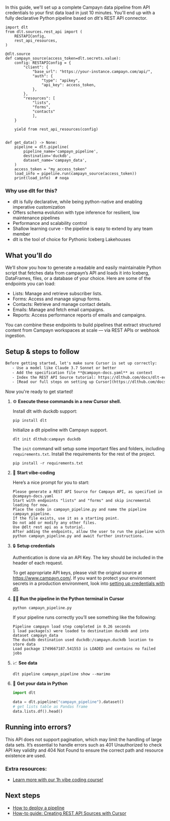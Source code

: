 In this guide, we'll set up a complete Campayn data pipeline from API credentials to your first data load in just 10 minutes. You'll end up with a fully declarative Python pipeline based on dlt's REST API connector.

```python-outcome
import dlt
from dlt.sources.rest_api import (
    RESTAPIConfig,
    rest_api_resources,
)

@dlt.source
def campayn_source(access_token=dlt.secrets.value):
    config: RESTAPIConfig = {
        "client": {
            "base_url": "https://your-instance.campayn.com/api/",
            "auth": {
                "type": "apikey",
                "api_key": access_token,
            },
        },
        "resources": [
            "lists",
            "forms",
            "contacts"
            ],
    }

    yield from rest_api_resources(config)


def get_data() -> None:
    pipeline = dlt.pipeline(
        pipeline_name='campayn_pipeline',
        destination='duckdb',
        dataset_name='campayn_data', 
    )
    access_token = "my_access_token"
    load_info = pipeline.run(campayn_source(access_token))
    print(load_info)  # noqa
```

### Why use dlt for this?

- dlt is fully declarative, while being python-native and enabling imperative customization
- Offers schema evolution with type inference for resilient, low maintenance pipelines
- Performance and scalability control
- Shallow learning curve - the pipeline is easy to extend by any team member
- dlt is the tool of choice for Pythonic Iceberg Lakehouses

## What you’ll do

We’ll show you how to generate a readable and easily maintainable Python script that fetches data from campayn’s API and loads it into Iceberg, DataFrames, files, or a database of your choice. Here are some of the endpoints you can load:

- Lists: Manage and retrieve subscriber lists.
- Forms: Access and manage signup forms.
- Contacts: Retrieve and manage contact details.
- Emails: Manage and fetch email campaigns.
- Reports: Access performance reports of emails and campaigns.

You can combine these endpoints to build pipelines that extract structured content from Campayn workspaces at scale — via REST APIs or webhook ingestion.

## Setup & steps to follow

```default
Before getting started, let's make sure Cursor is set up correctly:
   - Use a model like Claude 3.7 Sonnet or better
   - Add the specification file **@campayn-docs.yaml** as context
   - Index the REST API Source tutorial: https://dlthub.com/docs/dlt-ecosystem/verified-sources/rest_api/ and add it to context as **@dlt rest api**
   - [Read our full steps on setting up Cursor](https://dlthub.com/docs/dlt-ecosystem/llm-tooling/cursor-restapi#23-configuring-cursor-with-documentation)
```

Now you're ready to get started! 

1. ⚙️ **Execute these commands in a new Cursor shell.**
    
    Install dlt with duckdb support:
    ```shell
    pip install dlt
    ```

    Initialize a dlt pipeline with Campayn support.
    ```shell
    dlt init dlthub:campayn duckdb
    ```

    The `init` command will setup some important files and folders, including `requirements.txt`. Install the requirements for the rest of the project.
    ```shell
    pip install -r requirements.txt
    ```
    
2. 🤠 **Start vibe-coding**
    
    Here’s a nice prompt for you to start: 
    
    ```prompt
    Please generate a REST API Source for Campayn API, as specified in @campayn-docs.yaml 
    Start with endpoints "lists" and "forms" and skip incremental loading for now. 
    Place the code in campayn_pipeline.py and name the pipeline campayn_pipeline. 
    If the file exists, use it as a starting point. 
    Do not add or modify any other files. 
    Use @dlt rest api as a tutorial. 
    After adding the endpoints, allow the user to run the pipeline with python campayn_pipeline.py and await further instructions.
    ```

    
3. 🔒 **Setup credentials** 
    
    Authentication is done via an API Key. The key should be included in the header of each request.
    
    To get appropriate API keys, please visit the original source at https://www.campayn.com/.
    If you want to protect your environment secrets in a production environment, look into [setting up credentials with dlt](https://dlthub.com/docs/walkthroughs/add_credentials).
    
4. 🏃‍♀️ **Run the pipeline in the Python terminal in Cursor**
    
    ```shell
    python campayn_pipeline.py
    ```
    
    If your pipeline runs correctly you’ll see something like the following:
    
    ```shell
    Pipeline campayn load step completed in 0.26 seconds
    1 load package(s) were loaded to destination duckdb and into dataset campayn_data
    The duckdb destination used duckdb:/campayn.duckdb location to store data
    Load package 1749667187.541553 is LOADED and contains no failed jobs
    ```
    
5. 📈 **See data**
    
    ```shell
    dlt pipeline campayn_pipeline show --marimo
    ```
    
6. 🐍 **Get your data in Python**
    
    ```python
    import dlt

   data = dlt.pipeline("campayn_pipeline").dataset()
   # get lists table as Pandas frame
   data.lists.df().head()
    ```

## Running into errors?

This API does not support pagination, which may limit the handling of large data sets. It’s essential to handle errors such as 401 Unauthorized to check API key validity and 404 Not Found to ensure the correct path and resource existence are used.

### Extra resources:

- [Learn more with our 1h vibe coding course!](https://www.youtube.com/watch?v=GGid70rnJuM)

## Next steps

- [How to deploy a pipeline](https://dlthub.com/docs/walkthroughs/deploy-a-pipeline)
- [How-to guide: Creating REST API Sources with Cursor](https://dlthub.com/docs/dlt-ecosystem/llm-tooling/cursor-restapi)